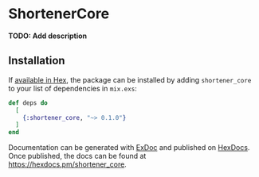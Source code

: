 # ShortenerCore

**TODO: Add description**

## Installation

If [available in Hex](https://hex.pm/docs/publish), the package can be installed
by adding `shortener_core` to your list of dependencies in `mix.exs`:

```elixir
def deps do
  [
    {:shortener_core, "~> 0.1.0"}
  ]
end
```

Documentation can be generated with [ExDoc](https://github.com/elixir-lang/ex_doc)
and published on [HexDocs](https://hexdocs.pm). Once published, the docs can
be found at <https://hexdocs.pm/shortener_core>.

